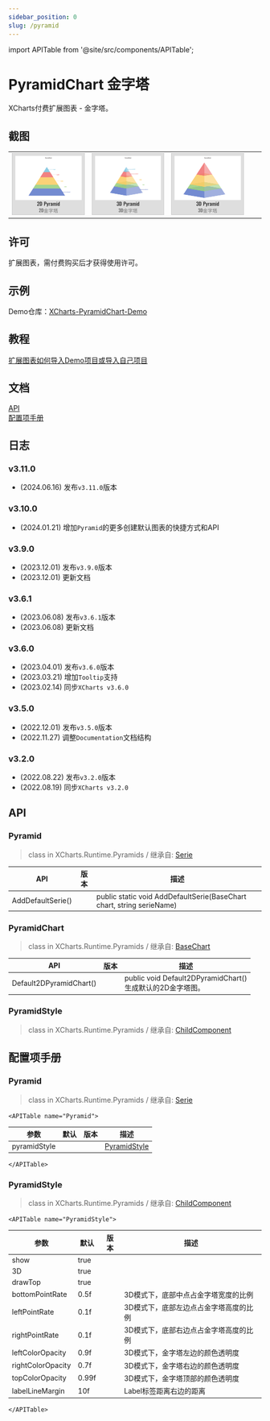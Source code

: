 ```yaml
---
sidebar_position: 0
slug: /pyramid
---
```

import APITable from '@site/src/components/APITable';

# PyramidChart 金字塔

XCharts付费扩展图表 - 金字塔。

## 截图

||||||
| :--: | :--: | :--: | :--: | :--: |
|![Pyramid01](img/Pyramid01.png) |![Pyramid02](img/Pyramid02.png) |![Pyramid03](img/Pyramid03.png) |

## 许可

扩展图表，需付费购买后才获得使用许可。

## 示例

Demo仓库：[XCharts-PyramidChart-Demo](https://github.com/XCharts-Team/XCharts-PyramidChart-Demo)

## 教程

[扩展图表如何导入Demo项目或导入自己项目](https://github.com/XCharts-Team/XCharts-Demo)

## 文档

[API](#api)  
[配置项手册](#配置项手册)  

## 日志

### v3.11.0

* (2024.06.16) 发布`v3.11.0`版本

### v3.10.0

* (2024.01.21) 增加`Pyramid`的更多创建默认图表的快捷方式和API

### v3.9.0

* (2023.12.01) 发布`v3.9.0`版本
* (2023.12.01) 更新文档

### v3.6.1

* (2023.06.08) 发布`v3.6.1`版本
* (2023.06.08) 更新文档

### v3.6.0

* (2023.04.01) 发布`v3.6.0`版本
* (2023.03.21) 增加`Tooltip`支持
* (2023.02.14) 同步`XCharts v3.6.0`

### v3.5.0

* (2022.12.01) 发布`v3.5.0`版本
* (2022.11.27) 调整`Documentation`文档结构

### v3.2.0

* (2022.08.22) 发布`v3.2.0`版本
* (2022.08.19) 同步`XCharts v3.2.0`

## API

### Pyramid

> class in XCharts.Runtime.Pyramids / 继承自: [Serie](https://xcharts-team.github.io/docs/api#serie)


|API|版本|描述|
|--|--|--|
|AddDefaultSerie()||public static void AddDefaultSerie(BaseChart chart, string serieName)|

### PyramidChart

> class in XCharts.Runtime.Pyramids / 继承自: [BaseChart](https://xcharts-team.github.io/docs/api#basechart)


|API|版本|描述|
|--|--|--|
|Default2DPyramidChart()||public void Default2DPyramidChart()<br/>生成默认的2D金字塔图。 |

### PyramidStyle

> class in XCharts.Runtime.Pyramids / 继承自: [ChildComponent](https://xcharts-team.github.io/docs/api#childcomponent)


## 配置项手册

### Pyramid

> class in XCharts.Runtime.Pyramids / 继承自: [Serie](https://xcharts-team.github.io/docs/configuration#serie)

```mdx-code-block
<APITable name="Pyramid">
```

|参数|默认|版本|描述|
|--|--|--|--|
|pyramidStyle||| [PyramidStyle](#pyramidstyle)|

```mdx-code-block
</APITable>
```

### PyramidStyle

> class in XCharts.Runtime.Pyramids / 继承自: [ChildComponent](https://xcharts-team.github.io/docs/configuration#childcomponent)

```mdx-code-block
<APITable name="PyramidStyle">
```

|参数|默认|版本|描述|
|--|--|--|--|
|show|true||
|3D|true||
|drawTop|true||
|bottomPointRate|0.5f||3D模式下，底部中点占金字塔宽度的比例
|leftPointRate|0.1f||3D模式下，底部左边点占金字塔高度的比例
|rightPointRate|0.1f||3D模式下，底部右边点占金字塔高度的比例
|leftColorOpacity|0.9f||3D模式下，金字塔左边的颜色透明度
|rightColorOpacity|0.7f||3D模式下，金字塔右边的颜色透明度
|topColorOpacity|0.99f||3D模式下，金字塔顶部的颜色透明度
|labelLineMargin|10f||Label标签距离右边的距离

```mdx-code-block
</APITable>
```


